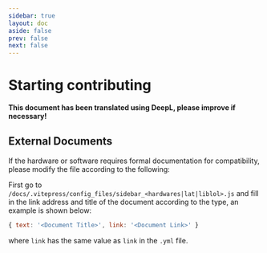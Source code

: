 ```yaml
---
sidebar: true
layout: doc
aside: false
prev: false
next: false
---
```

# Starting contributing

**This document has been translated using DeepL, please improve if necessary!**

## External Documents

If the hardware or software requires formal documentation for compatibility, please modify the file according to the following:

First go to `/docs/.vitepress/config_files/sidebar_<hardwares|lat|liblol>.js` and fill in the link address and title of the document according to the type, an example is shown below:

```js
{ text: '<Document Title>', link: '<Document Link>' }
```

where `link` has the same value as `link` in the `.yml` file.
